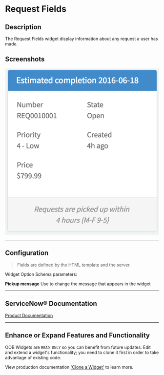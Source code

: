 # Request Fields

## Description

The Request Fields widget display information about any request a user has made.

## Screenshots
![alt text](../images/WidgetRequestFields.png "WidgetRequestFields")

---
## Configuration

> Fields are defined by the HTML template and the server.

Widget Option Schema parameters:

**Pickup message** Use to change the message that appears in the widget

---
## ServiceNow® Documentation
[Product Documentation](https://docs.servicenow.com/bundle/istanbul-servicenow-platform/page/build/service-portal/concept/request-fields-widget.html)

---
## Enhance or Expand Features and Functionality

OOB Widgets are `READ ONLY` so you can benefit from future updates. Edit and extend a widget's functionality; you need to clone it first in order to take advantage of existing code.

View production documentation ['Clone a Widget'](https://docs.servicenow.com/bundle/istanbul-servicenow-platform/page/build/service-portal/task/t_CloneAndEditAWidget.html) to learn more.